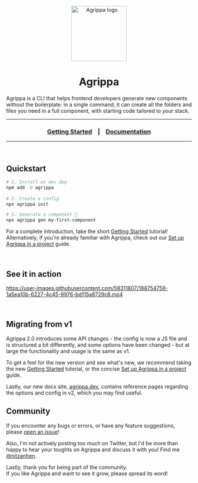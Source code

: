 <p align="center">
  <img src="https://www.agrippa.dev/agrippa.svg" align="center" width="150px" alt="Agrippa logo" />
  <h1 display="inline" align="center"><strong>Agrippa</strong></h1>
</p>

Agrippa is a CLI that helps frontend developers generate new components without the boilerplate: in a single command, it can create all the folders and files you need in a full component, with starting code tailored to your stack.

<hr/>
  <h3 align="center">
    <strong>
      <a href="https://www.agrippa.dev/getting-started/">Getting Started</a>
      &nbsp;&nbsp;&nbsp;|&nbsp;&nbsp;&nbsp;
      <a href="https://www.agrippa.dev/">Documentation</a>
    </strong>
  </h3>
<hr/>

<br/>

## Quickstart

```bash
# 1. Install as dev dep
npm add -D agrippa
 
# 2. Create a config
npx agrippa init

# 3. Generate a component 🚀
npx agrippa gen my-first-component
```

For a complete introduction, take the short [Getting Started](https://www.agrippa.dev/getting-started/) tutorial! <br/>
Alternatively, if you're already familiar with Agrippa, check out our [Set up Agrippa in a project](https://www.agrippa.dev/guides/setup-agrippa-in-a-project/) guide.

<br/>

## See it in action

https://user-images.githubusercontent.com/58311807/188754758-1a5ea10b-6227-4c45-9976-bd115a8729c8.mp4

<br/>

## Migrating from v1

Agrippa 2.0 introduces some API changes - the config is now a JS file and is structured a bit differently, and some options have been changed - but at large the functionality and usage is the same as v1.

To get a feel for the new version and see what's new, we recommend taking the new [Getting Started](https://www.agrippa.dev/getting-started/) tutorial, or the concise [Set up Agrippa in a project](https://www.agrippa.dev/guides/setup-agrippa-in-a-project/) guide.

Lastly, our new docs site, [agrippa.dev](https://www.agrippa.dev), contains reference pages regarding the options and config in v2, which you may find useful.

## Community

If you encounter any bugs or errors, or have any feature suggestions, please [open an issue](https://github.com/NitzanHen/agrippa/issues)!

Also, I'm not actively posting too much on Twitter, but I'd be more than happy to hear your toughts on Agrippa and discuss it with you! Find me [@nitzanhen](https://twitter.com/nitzanhen).

Lastly, thank you for being part of the community. <br/>
If you like Agrippa and want to see it grow, please spread its word!
